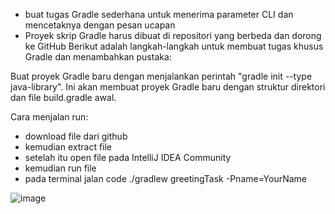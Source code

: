 
- buat tugas Gradle sederhana untuk menerima parameter CLI dan mencetaknya dengan pesan ucapan
- Proyek skrip Gradle harus dibuat di repositori yang berbeda dan dorong ke GitHub
Berikut adalah langkah-langkah untuk membuat tugas khusus Gradle dan menambahkan pustaka:

Buat proyek Gradle baru dengan menjalankan perintah "gradle init --type java-library". Ini akan membuat proyek Gradle baru dengan struktur direktori dan file build.gradle awal.

Cara menjalan run:
- download file dari github
- kemudian extract file
- setelah itu open file pada IntelliJ IDEA Community
- kemudian run file
- pada terminal jalan code  ./gradlew greetingTask -Pname=YourName

![image](https://github.com/SidarthaWijaya/Gradle/assets/66309126/a23661d4-fb7b-40ea-8a11-217738cd3494)
